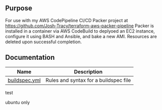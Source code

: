## Purpose

For use with my AWS CodePipeline CI/CD Packer project at https://github.com/Josh-Tracy/terraform-aws-packer-pipeline Packer is installed in a container via AWS CodeBuild to deplyoed an EC2 instance, configure it using BASH and Ansible, and bake a new AMI. Resources are deleted upon successful completion. 

## Documentation
| Name | Description |
|------| ----------- |
| [buildspec.yml](https://docs.aws.amazon.com/codebuild/latest/userguide/build-spec-ref.html) | Rules and syntax for a buildspec file |

test

ubuntu only

